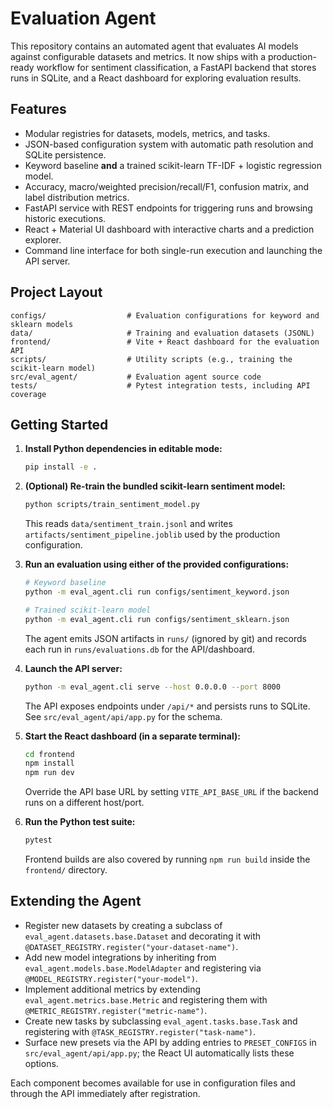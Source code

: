 # Evaluation Agent

This repository contains an automated agent that evaluates AI models against configurable
datasets and metrics. It now ships with a production-ready workflow for sentiment
classification, a FastAPI backend that stores runs in SQLite, and a React dashboard for
exploring evaluation results.

## Features

- Modular registries for datasets, models, metrics, and tasks.
- JSON-based configuration system with automatic path resolution and SQLite persistence.
- Keyword baseline **and** a trained scikit-learn TF-IDF + logistic regression model.
- Accuracy, macro/weighted precision/recall/F1, confusion matrix, and label distribution metrics.
- FastAPI service with REST endpoints for triggering runs and browsing historic executions.
- React + Material UI dashboard with interactive charts and a prediction explorer.
- Command line interface for both single-run execution and launching the API server.

## Project Layout

```
configs/                  # Evaluation configurations for keyword and sklearn models
data/                     # Training and evaluation datasets (JSONL)
frontend/                 # Vite + React dashboard for the evaluation API
scripts/                  # Utility scripts (e.g., training the scikit-learn model)
src/eval_agent/           # Evaluation agent source code
tests/                    # Pytest integration tests, including API coverage
```

## Getting Started

1. **Install Python dependencies in editable mode:**

   ```bash
   pip install -e .
   ```

2. **(Optional) Re-train the bundled scikit-learn sentiment model:**

   ```bash
   python scripts/train_sentiment_model.py
   ```

   This reads `data/sentiment_train.jsonl` and writes
   `artifacts/sentiment_pipeline.joblib` used by the production configuration.

3. **Run an evaluation using either of the provided configurations:**

   ```bash
   # Keyword baseline
   python -m eval_agent.cli run configs/sentiment_keyword.json

   # Trained scikit-learn model
   python -m eval_agent.cli run configs/sentiment_sklearn.json
   ```

   The agent emits JSON artifacts in `runs/` (ignored by git) and records each run in
   `runs/evaluations.db` for the API/dashboard.

4. **Launch the API server:**

   ```bash
   python -m eval_agent.cli serve --host 0.0.0.0 --port 8000
   ```

   The API exposes endpoints under `/api/*` and persists runs to SQLite. See
   `src/eval_agent/api/app.py` for the schema.

5. **Start the React dashboard (in a separate terminal):**

   ```bash
   cd frontend
   npm install
   npm run dev
   ```

   Override the API base URL by setting `VITE_API_BASE_URL` if the backend runs on a
   different host/port.

6. **Run the Python test suite:**

   ```bash
   pytest
   ```

   Frontend builds are also covered by running `npm run build` inside the `frontend/`
   directory.

## Extending the Agent

- Register new datasets by creating a subclass of `eval_agent.datasets.base.Dataset` and
  decorating it with `@DATASET_REGISTRY.register("your-dataset-name")`.
- Add new model integrations by inheriting from `eval_agent.models.base.ModelAdapter` and
  registering via `@MODEL_REGISTRY.register("your-model")`.
- Implement additional metrics by extending `eval_agent.metrics.base.Metric` and registering
  them with `@METRIC_REGISTRY.register("metric-name")`.
- Create new tasks by subclassing `eval_agent.tasks.base.Task` and registering with
  `@TASK_REGISTRY.register("task-name")`.
- Surface new presets via the API by adding entries to `PRESET_CONFIGS` in
  `src/eval_agent/api/app.py`; the React UI automatically lists these options.

Each component becomes available for use in configuration files and through the API
immediately after registration.
